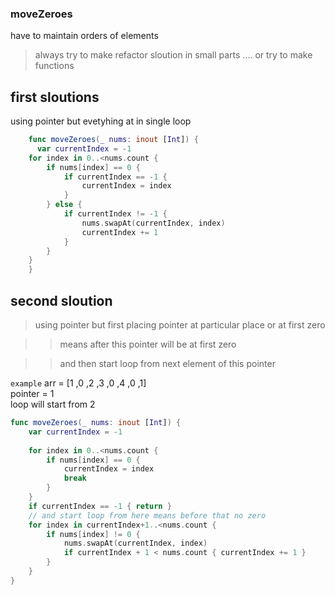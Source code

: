 ### moveZeroes
have to maintain orders of elements

>always try to make refactor sloution in small parts .... or try to make functions

## first sloutions

using pointer but evetyhing at in single loop

```swift
    func moveZeroes(_ nums: inout [Int]) {
      var currentIndex = -1
    for index in 0..<nums.count {
        if nums[index] == 0 {
            if currentIndex == -1 {
                currentIndex = index
            }
        } else {
            if currentIndex != -1 {
                nums.swapAt(currentIndex, index)
                currentIndex += 1
            }
        }
    }
    }
```

## second sloution 

>using pointer but first placing pointer at particular place or at first zero

>>means after this pointer will be at first zero

>> and then start loop from next element of this pointer 

`example` 
arr = [1 ,0 ,2 ,3 ,0 ,4 ,0 ,1]  
pointer = 1  
loop will start from 2


```swift
func moveZeroes(_ nums: inout [Int]) {
    var currentIndex = -1
    
    for index in 0..<nums.count {
        if nums[index] == 0 {
            currentIndex = index
            break
        }
    }
    if currentIndex == -1 { return }
    // and start loop from here means before that no zero 
    for index in currentIndex+1..<nums.count {
        if nums[index] != 0 {
            nums.swapAt(currentIndex, index)
            if currentIndex + 1 < nums.count { currentIndex += 1 }
        }
    }
}

```